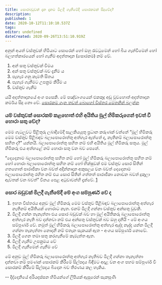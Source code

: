 ```yaml
---
title: සොරබඩුවක් දැන දැනම මිලදී ගැනීමේදී සොරකමක් සිදුවේද?
description: 
published: 1
date: 2020-10-12T11:10:10.537Z
tags: 
editor: undefined
dateCreated: 2020-09-26T13:51:10.919Z
---
```


අනුන් අයත් වස්තුවක් හිමියාට සොරෙන් හෝ ඔහු රැවටුමෙන් හෝ බිය ගැන්වීමෙන් හෝ
බලහත්කාරයෙන් හෝ ගැනීම අදත්තාදාන (සොරකම) නම් වේ.

1.  අන් සතු වස්තුවක් වීමය
2.  අන් සතු වස්තුවක් බව දැනීම ය
3.  පැහැර ගනු කැමති සිතය
4.  පැහැර ගැනීමට උපක්‍ර‍ම කිරීම ය
5.  වස්තුව ගැනීම

යයි අදත්තාදානයේ අංග පසෙකි. මේ පඤ්චාංගයෙන් එකකුදු අඩු වුවහොත් අදත්තාදාන
කර්මය සිදු නො වේ. [සොරකම ගැන තවත් බොහෝ විස්තර මෙතනින්
බලන්න](https://pitaka.lk/books/bauddhayage-athpotha/9-2.html)

### යම් වස්තුවක් සොරකම් කළහොත් එහි අයිතිය මුල් හිමිකරුගෙන් ඉවත් වී හොරා සතු වේද?

මෙම ගැටලුවට පිළිතුරු ලබාදීමේදී සැලකියයුතු ප්‍රධාන කරුණක් වන්නේ “මුල්
හිමිකරු මෙම වස්තුව පිළිබඳව බලාපොරොත්තු අත්හැර ඇත්තේ ද, නැතිනම්
බලාපොරොත්තු සහිත ද?” යන්නයි. බලාපොරොත්තු සහිත නම් එහි අයිතිය මුල්
හිමිකරු සතුය. මුල් හිමිකරු එය අත්හළේ නම් හොරා සතු වන බව පෙනේ.

“දෙදෙනාම බලාපොරොත්තු සහිත නම් හෝ මුල් හිමිකරු බලාපොරොත්තු සහිත නම් හෝ
හොරා බලාපොරොත්තු සහිත නම් හෝ භික්ෂුවක් එම වස්තුව සොර සිතින් ගතහොත්
පාරාජිකා වන බවත් අදින්නාදාන අකුසලය වන බවත් දෙදෙනාම බලාපොරොත්තු රහිත නම්
එය සොර සිතින් ගත්තත් පාරාජිකා නොවන බවත් දුකුලා ඇවතක් වන බවත්” විනය පෙළ
අටුවාවන්හි දැක්වේ. [1](https://tipitaka.app/?a=3a2-709-si)

### සොර බඩුවක් මිලදී ගැනීමේදී මේ අංග සම්පුර්ණ වේ ද

1.  ඉහත විස්තරය අනුව මුල් හිමිකරු මෙම වස්තුව පිළිබඳව බලාපොරොත්තු අත්හැර
    නැතිනම් අයිතියක් හොරාට නැත. එනම් මිලදී ගන්නා වස්තුව අන්සතු වූවකි.
2.  මිලදී ගන්න තැනැත්තා එය සොර බඩුවක් බව හා මුල් අයිතිකරු බලාපොරොත්තු
    අත්හැර නැති බව දන්නවා නම් එය අන්සතු වස්තුවක් බව ඔහු දනියි - මේ අංගය
    සම්පුර්ණ වේ. නමුත් මුල් හිමිකරු බලාපොරොත්තු අත්හැර ඇද්ද නැද්ද යන්න
    මිලදී ගන්නා තැනැත්තා නොදනී නම් එතැන සැකයක් ඇත - අංගය සම්පුර්ණ නොවේ.
3.  මිලදී ගෙන තමා සතු කරගැනීමේ කැමැත්ත ඇත.
4.  මිලදී ගැනීම උපක්‍රමය වේ
5.  මිලදී ගැනීමෙන් ගැනීම වේ

මේ අනුව මුල් හිමිකරු බලාපොරොත්තු අත්හැර නැතිබව මිලදී ගන්නා තැනැත්තා
දන්නවා නම් පමණක් සොරකම් කිරීමේ සිල්පදය බිඳීමට අදාළ වන අංග පහම සම්පුර්ණ
වී සොරකම් කිරීමේ සිල්පදය බිදෙන බව තීරණය කල හැකිය.

-- දිද්දෙනියේ අරියදස්සන හිමියන්ගේ ලිපියක් ඇසුරෙන් සැකසුණි